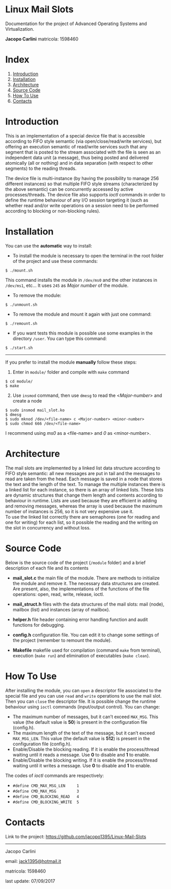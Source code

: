 # Linux Mail Slots

Documentation for the project of Advanced Operating Systems and Virtualization.

**Jacopo Carlini** 
matricola: 1598460

# Index

1. [Introduction](#introduction)
2. [Installation](#installation)
3. [Architecture](#architecture)
4. [Source Code](#source-code)
5. [How To Use](#how-to-use)
6. [Contacts](#contacts)



# Introduction
This is an implementation of a special device file that is accessible according to FIFO style semantic (via open/close/read/write services), but offering an execution semantic of read/write services such that any segment that is posted to the stream associated with the file is seen as an independent data unit (a message), thus being posted and delivered atomically (all or nothing) and in data separation (with respect to other segments) to the reading threads.

The device file is multi-instance (by having the possibility to manage 256 different instances) so that multiple FIFO style streams (characterized by the above semantic) can be concurrently accessed by active processes/threads.
The device file also supports *ioctl* commands in order to define the runtime behaviour of any I/O session targeting it (such as whether read and/or write operations on a session need to be performed according to blocking or non-blocking rules).

# Installation


You can use the **automatic** way to install:
 
 - To install the module is necessary to open the terminal in the root folder of the project and use these commands:

```
$ ./mount.sh
```

This command installs the module in `/dev/ms0` and the other instances in `/dev/ms1`, etc...
It uses `245` as *Major number* of the module.

 - To remove the module:

```
$ ./unmount.sh
```

 - To remove the module and mount it again with just one command:

```
$ ./remount.sh
```


-	If you want tests this module is possible use some examples in the directory `/user`. You can type this command:
```
$ ./start.sh
```

---

If you prefer to install the module **manually** follow these steps:
 1. Enter in `module/` folder and compile with `make` command
```
$ cd module/
$ make
```
2. Use `insmod` command, then use `dmesg` to read the <*Major-number*> and create a node
```
$ sudo insmod mail_slot.ko
$ dmesg
$ sudo mknod /dev/<file-name> c <Major-number> <minor-number>
$ sudo chmod 666 /dev/<file-name>
```

I recommend using *ms0* as a \<file-name\> and *0* as \<minor-number\>.



# Architecture

The mail slots are implemented by a linked list data structure according to FIFO style semantic: all new messages are put in tail and the messages to read are taken from the head.
Each message is saved in a node that stores the text and the length of the text.
To manage the multiple instances there is a linked list for each instance, so there is an array of linked lists.
These lists are dynamic structures that change them length and contents according to behaviour in runtime. 
Lists are used because they are efficient in adding and removing messages, whereas the array is used because the maximum number of instances is 256, so it is not very expensive use it.  
To use the linked list correctly there are semaphores (one for reading and one for writing) for each list, so it possible the reading and the writing on the slot in concurrency and without loss.

# Source Code

Below is the source code of the project (`/module` folder) and a brief description of each file and its contents
-   **mail_slot.c**
the main file of the module. There are methods to initialize the module and remove it. The necessary data structures are created. Are present, also, the implementations of the functions of the file operations: open, read, write, release, ioctl.  

-	**mail_struct.h**
files with the data structures of the mail slots: mail (node), mailbox (list) and instances (array of mailbox).

-	**helper.h**
file header containing error handling function and audit functions for debugging.
-	**config.h**
configuration file. You can edit it to change some settings of the project (remember to remount the module).
-	**Makefile**
makefile used for compilation (command `make` from terminal), execution (`make run`) and elimination of executables (`make clean`).


# How To Use
After installing the module, you can `open` a descriptor file associated to the special file and you can use `read` and `write` operations to use the mail slot.  Then you can `close` the descriptor file.
It is possible change the runtime behaviour using `ioctl` commands (input/output control).
You can change:
 *	The maximum number of messages, but it can’t exceed `MAX_MSG`. This value (the default value is **50**) is present in the configuration file (config.h).
*	The maximum length of the text of the message, but it can’t exceed `MAX_MSG_LEN`. This value (the default value is **512**) is present in the configuration file (config.h).
*	Enable/Disable the blocking reading. If it is enable the process/thread waiting until it reads a message. Use **0** to disable and **1** to enable.
*	Enable/Disable the blocking writing.  If it is enable the process/thread waiting until it writes a message. Use **0** to disable and **1** to enable.

The codes of *ioctl* commands are respectively:
* `#define CMD_MAX_MSG_LEN     1`
* `#define CMD_MAX_MSG         3`
* `#define CMD_BLOCKING_READ   4`
* `#define CMD_BLOCKING_WRITE  5`


# Contacts

 Link to the project: https://github.com/jacopo1395/Linux-Mail-Slots

---
Jacopo Carlini

email: jack1395@hotmail.it

matricola: 1598460

last update: 07/09/2017

